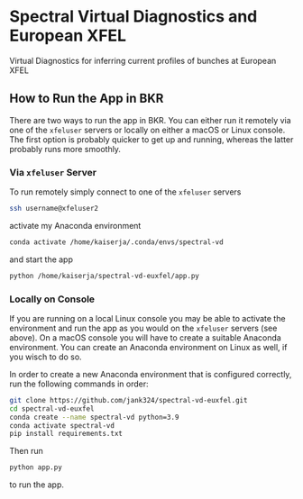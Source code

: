 # Spectral Virtual Diagnostics and European XFEL

Virtual Diagnostics for inferring current profiles of bunches at European XFEL

## How to Run the App in BKR

There are two ways to run the app in BKR. You can either run it remotely via one of the `xfeluser` servers or locally on either a macOS or Linux console. The first option is probably quicker to get up and running, whereas the latter probably runs more smoothly.

### Via `xfeluser` Server

To run remotely simply connect to one of the `xfeluser` servers

```bash
ssh username@xfeluser2
```

activate my Anaconda environment

```bash
conda activate /home/kaiserja/.conda/envs/spectral-vd
```

and start the app

```bash
python /home/kaiserja/spectral-vd-euxfel/app.py
```

### Locally on Console

If you are running on a local Linux console you may be able to activate the environment and run the app as you would on the `xfeluser` servers (see above). On a macOS console you will have to create a suitable Anaconda environment. You can create an Anaconda environment on Linux as well, if you wisch to do so.

In order to create a new Anaconda environment that is configured correctly, run the following commands in order:

```bash
git clone https://github.com/jank324/spectral-vd-euxfel.git
cd spectral-vd-euxfel
conda create --name spectral-vd python=3.9
conda activate spectral-vd
pip install requirements.txt
```

Then run

```bash
python app.py
```

to run the app.

